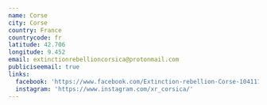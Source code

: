 ```yaml
---
name: Corse
city: Corse
country: France
countrycode: fr
latitude: 42.706
longitude: 9.452
email: extinctionrebellioncorsica@protonmail.com
publiciseemail: true
links:
  facebook: 'https://www.facebook.com/Extinction-rebellion-Corse-104111491015147/'
  instagram: 'https://www.instagram.com/xr_corsica/'
---
```


